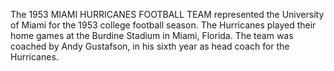 The 1953 MIAMI HURRICANES FOOTBALL TEAM represented the University of Miami for the 1953 college football season. The Hurricanes played their home games at the Burdine Stadium in Miami, Florida. The team was coached by Andy Gustafson, in his sixth year as head coach for the Hurricanes.
